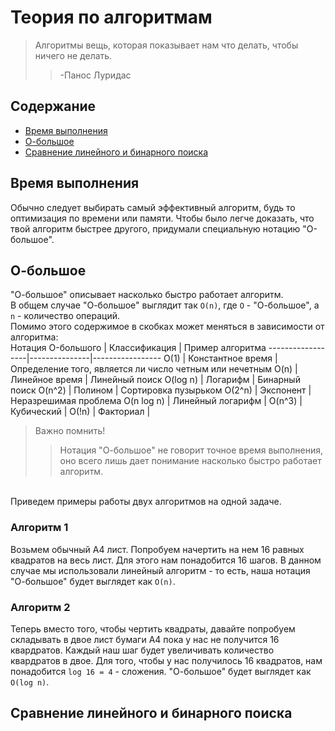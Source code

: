 # Теория по алгоритмам

> Алгоритмы вещь, которая показывает нам что делать, чтобы ничего не делать.
>> -Панос Луридас

## Содержание
* [Время выполнения](#время_выполнения)
* [О-большое](#о_большое)
* [Сравнение линейного и бинарного поиска](#сравнение_линейного_и_бинарного_поиска)


<a name="время_выполнения"></a>
## Время выполнения
Обычно следует выбирать самый эффективный алгоритм, будь то оптимизация по времени или памяти. Чтобы было легче доказать, что твой алгоритм быстрее другого, придумали специальную нотацию "О-большое".

<a name="о_большое"></a>
## О-большое
"О-большое" описывает насколько быстро работает алгоритм.<br/>
В общем случае "О-большое" выглядит так
```О(n)```, где ```О``` - "О-большое", а ```n``` - количество операций.<br/>
Помимо этого содержимое в скобках может меняться в зависимости от алгоритма:<br/>
Нотация O-большого | Классификация | Пример алгоритма
------------------|---------------|-----------------
O(1) | Константное время | Определение того, является ли число четным или нечетным
O(n) | Линейное время | Линейный поиск
O(log n) | Логарифм | Бинарный поиск
O(n^2) | Полином | Сортировка пузырьком
O(2^n) | Экспонент | Неразрешимая проблема
O(n log n) | Линейный логарифм |
O(n^3) | Кубический |
O(!n) | Факториал | 

> Важно помнить!<br/>
>> Нотация "О-большое" не говорит точное время выполнения, оно всего лишь дает понимание насколько быстро работает алгоритм.

<br/>Приведем примеры работы двух алгоритмов на одной задаче.
### Алгоритм 1
Возьмем обычный А4 лист. Попробуем начертить на нем 16 равных квадратов на весь лист. Для этого нам понадобится 16 шагов. В данном случае мы использовали линейный алгоритм - то есть, наша нотация "О-большое" будет выглядет как ```О(n)```.
### Алгоритм 2
Теперь вместо того, чтобы чертить квадраты, давайте попробуем складывать в двое лист бумаги A4 пока у нас не получится 16 квардратов. Каждый наш шаг будет увеличивать количество квардратов в двое. Для того, чтобы у нас получилось 16 квадратов, нам понадобится ```log 16 = 4``` - сложения. "О-большое" будет выглядет как ```O(log n)```.

<a name="#сравнение_линейного_и_бинарного_поиска"></a>
## Сравнение линейного и бинарного поиска

